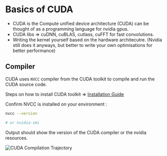 # Basics of CUDA

- CUDA is the Compute unified device architecture (CUDA) can be thought of as a programming language for nvidia gpus.
- CUDA libs => cuDNN, cuBLAS, cutlass, cuFFT for fast convolutions.
- Writing the kernel yourself based on the hardware architecutre. (Nvidia still does it anyways, but better to write your own optimisations for better performance)

## Compiler

CUDA uses `NVCC` compiler from the CUDA toolkit to compile and run the CUDA source code.

Steps on how to install CUDA toolkit => [Installation Guide](01_Installation_Guide.md)

Confirm NVCC is installed on your environment :
```bash
nvcc --version 

# or nvidia-smi
```
Output should show the version of the  CUDA compiler or the nvidia resources.

![CUDA Compilation Trajectory](https://docs.nvidia.com/cuda/cuda-compiler-driver-nvcc/_images/cuda-compilation-from-cu-to-executable.png)


